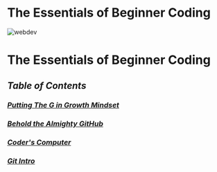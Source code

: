 
# The Essentials of Beginner Coding #
![webdev](https://encrypted-tbn0.gstatic.com/images?q=tbn:ANd9GcQnA-5lgailBPL6NG0n_1xhvuMNkefVNyYr9w&usqp=CAU)
# The Essentials of Beginner Coding #

## *Table of Contents* ##
### _[Putting The G in Growth Mindset](https://marco-senpai.github.io/)_ ###

### _[Behold the Almighty GitHub](https://marco-senpai.github.io/topics-learned.github.io/)_ ###

### _[Coder's Computer](https://marco-senpai.github.io/coders-computer.github.io/)_ ###

### _[Git Intro](https://marco-senpai.github.io/git-intro.github.io/)_ ###

